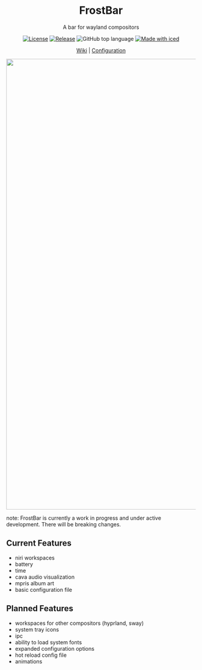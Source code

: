 <div align="center">
  <h1>FrostBar</h1>
  <p>A bar for wayland compositors</p>

  [![License](https://img.shields.io/github/license/Ind-E/FrostBar)](https://github.com/Ind-E/FrostBar/blob/main/LICENSE)
  [![Release](https://img.shields.io/github/v/release/Ind-E/FrostBar?logo=github)](https://github.com/Ind-E/FrostBar/releases)
  ![GitHub top language](https://img.shields.io/github/languages/top/Ind-E/FrostBar)
  [![Made with iced](https://iced.rs/badge.svg)](https://github.com/iced-rs/iced)

  <a href="https://ind-e.github.io/FrostBar/">Wiki</a> | <a href="https://ind-e.github.io/FrostBar/Configuration/Introduction/">Configuration</a>

<img width="1920" height="1200" alt="FrostBar Example" src="https://github.com/user-attachments/assets/ea3f2578-7c30-489f-a481-8893e970a3ed" />
</div>

note: FrostBar is currently a work in progress and under active development. There will be breaking changes.

## Current Features

- niri workspaces
- battery
- time
- cava audio visualization
- mpris album art
- basic configuration file


## Planned Features
- workspaces for other compositors (hyprland, sway)
- system tray icons
- ipc
- ability to load system fonts
- expanded configuration options
- hot reload config file
- animations
